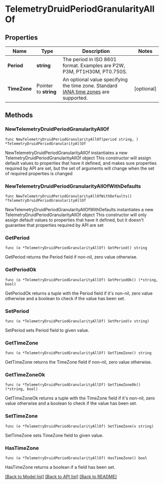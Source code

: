 # TelemetryDruidPeriodGranularityAllOf

## Properties

Name | Type | Description | Notes
------------ | ------------- | ------------- | -------------
**Period** | **string** | The period in ISO 8601 format. Examples are P2W, P3M, PT1H30M, PT0.750S. | 
**TimeZone** | Pointer to **string** | An optional value specifying the time zone. Standard [IANA time zones](http://joda-time.sourceforge.net/timezones.html) are supported. | [optional] 

## Methods

### NewTelemetryDruidPeriodGranularityAllOf

`func NewTelemetryDruidPeriodGranularityAllOf(period string, ) *TelemetryDruidPeriodGranularityAllOf`

NewTelemetryDruidPeriodGranularityAllOf instantiates a new TelemetryDruidPeriodGranularityAllOf object
This constructor will assign default values to properties that have it defined,
and makes sure properties required by API are set, but the set of arguments
will change when the set of required properties is changed

### NewTelemetryDruidPeriodGranularityAllOfWithDefaults

`func NewTelemetryDruidPeriodGranularityAllOfWithDefaults() *TelemetryDruidPeriodGranularityAllOf`

NewTelemetryDruidPeriodGranularityAllOfWithDefaults instantiates a new TelemetryDruidPeriodGranularityAllOf object
This constructor will only assign default values to properties that have it defined,
but it doesn't guarantee that properties required by API are set

### GetPeriod

`func (o *TelemetryDruidPeriodGranularityAllOf) GetPeriod() string`

GetPeriod returns the Period field if non-nil, zero value otherwise.

### GetPeriodOk

`func (o *TelemetryDruidPeriodGranularityAllOf) GetPeriodOk() (*string, bool)`

GetPeriodOk returns a tuple with the Period field if it's non-nil, zero value otherwise
and a boolean to check if the value has been set.

### SetPeriod

`func (o *TelemetryDruidPeriodGranularityAllOf) SetPeriod(v string)`

SetPeriod sets Period field to given value.


### GetTimeZone

`func (o *TelemetryDruidPeriodGranularityAllOf) GetTimeZone() string`

GetTimeZone returns the TimeZone field if non-nil, zero value otherwise.

### GetTimeZoneOk

`func (o *TelemetryDruidPeriodGranularityAllOf) GetTimeZoneOk() (*string, bool)`

GetTimeZoneOk returns a tuple with the TimeZone field if it's non-nil, zero value otherwise
and a boolean to check if the value has been set.

### SetTimeZone

`func (o *TelemetryDruidPeriodGranularityAllOf) SetTimeZone(v string)`

SetTimeZone sets TimeZone field to given value.

### HasTimeZone

`func (o *TelemetryDruidPeriodGranularityAllOf) HasTimeZone() bool`

HasTimeZone returns a boolean if a field has been set.


[[Back to Model list]](../README.md#documentation-for-models) [[Back to API list]](../README.md#documentation-for-api-endpoints) [[Back to README]](../README.md)


